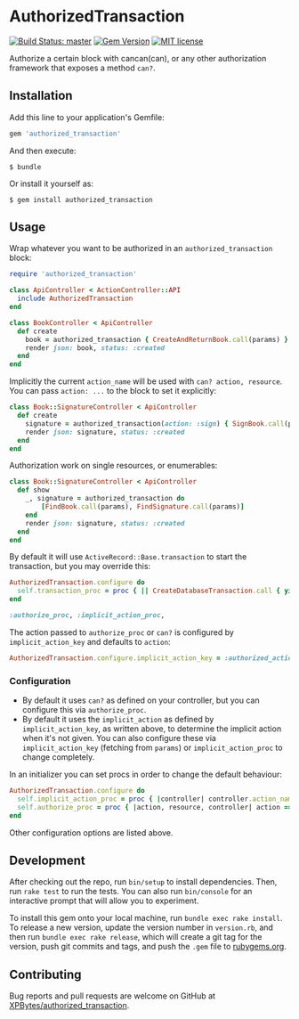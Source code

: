 # AuthorizedTransaction

[![Build Status: master](https://travis-ci.com/XPBytes/authorized_transaction.svg)](https://travis-ci.com/XPBytes/authorized_transaction)
[![Gem Version](https://badge.fury.io/rb/authorized_transaction.svg)](https://badge.fury.io/rb/authorized_transaction)
[![MIT license](http://img.shields.io/badge/license-MIT-brightgreen.svg)](http://opensource.org/licenses/MIT)

Authorize a certain block with cancan(can), or any other authorization framework that exposes a method `can?`.

## Installation

Add this line to your application's Gemfile:

```ruby
gem 'authorized_transaction'
```

And then execute:

    $ bundle

Or install it yourself as:

    $ gem install authorized_transaction

## Usage

Wrap whatever you want to be authorized in an `authorized_transaction` block:

```ruby
require 'authorized_transaction'

class ApiController < ActionController::API
  include AuthorizedTransaction
end

class BookController < ApiController
  def create
    book = authorized_transaction { CreateAndReturnBook.call(params) }
    render json: book, status: :created
  end
end
```

Implicitly the current `action_name` will be used with `can? action, resource`. You can pass `action: ...` to the block
to set it explicitly:

```ruby
class Book::SignatureController < ApiController
  def create
    signature = authorized_transaction(action: :sign) { SignBook.call(params) }
    render json: signature, status: :created
  end
end
```

Authorization work on single resources, or enumerables:

```ruby
class Book::SignatureController < ApiController
  def show
    _, signature = authorized_transaction do
        [FindBook.call(params), FindSignature.call(params)]
    end
    render json: signature, status: :created
  end
end
```

By default it will use `ActiveRecord::Base.transaction` to start the transaction, but you may override this:
```ruby
AuthorizedTransaction.configure do
  self.transaction_proc = proc { || CreateDatabaseTransaction.call { yield } }
end

:authorize_proc, :implicit_action_proc,
```

The action passed to `authorize_proc` or `can?` is configured by `implicit_action_key` and defaults to `action`:
```ruby
AuthorizedTransaction.configure.implicit_action_key = :authorized_action
```

### Configuration

- By default it uses `can?` as defined on your controller, but you can configure this via `authorize_proc`.
- By default it uses the `implicit_action` as defined by `implicit_action_key`, as written above, to determine the
  implicit action when it's not given. You can also configure these via `implicit_action_key` (fetching from `params`)
  or `implicit_action_proc` to change completely.

In an initializer you can set procs in order to change the default behaviour:

```ruby
AuthorizedTransaction.configure do
  self.implicit_action_proc = proc { |controller| controller.action_name.to_sym }
  self.authorize_proc = proc { |action, resource, controller| action == :whatever || controller.can?(action, resource) }
end
```

Other configuration options are listed above.

## Development

After checking out the repo, run `bin/setup` to install dependencies. Then, run `rake test` to run the tests. You can
also run `bin/console` for an interactive prompt that will allow you to experiment.

To install this gem onto your local machine, run `bundle exec rake install`. To release a new version, update the
version number in `version.rb`, and then run `bundle exec rake release`, which will create a git tag for the version,
push git commits and tags, and push the `.gem` file to [rubygems.org](https://rubygems.org).

## Contributing

Bug reports and pull requests are welcome on GitHub at [XPBytes/authorized_transaction](https://github.com/XPBytes/authorized_transaction).
